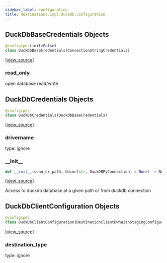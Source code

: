 ```yaml
---
sidebar_label: configuration
title: destinations.impl.duckdb.configuration
---
```


## DuckDbBaseCredentials Objects

```python
@configspec(init=False)
class DuckDbBaseCredentials(ConnectionStringCredentials)
```

[[view_source]](https://github.com/dlt-hub/dlt/blob/9857029af018a582dd24da4070562f58bb7e9fc5/dlt/destinations/impl/duckdb/configuration.py#L27)

### read\_only

open database read/write

## DuckDbCredentials Objects

```python
@configspec
class DuckDbCredentials(DuckDbBaseCredentials)
```

[[view_source]](https://github.com/dlt-hub/dlt/blob/9857029af018a582dd24da4070562f58bb7e9fc5/dlt/destinations/impl/duckdb/configuration.py#L108)

### drivername

type: ignore

### \_\_init\_\_

```python
def __init__(conn_or_path: Union[str, DuckDBPyConnection] = None) -> None
```

[[view_source]](https://github.com/dlt-hub/dlt/blob/9857029af018a582dd24da4070562f58bb7e9fc5/dlt/destinations/impl/duckdb/configuration.py#L210)

Access to duckdb database at a given path or from duckdb connection

## DuckDbClientConfiguration Objects

```python
@configspec
class DuckDbClientConfiguration(DestinationClientDwhWithStagingConfiguration)
```

[[view_source]](https://github.com/dlt-hub/dlt/blob/9857029af018a582dd24da4070562f58bb7e9fc5/dlt/destinations/impl/duckdb/configuration.py#L216)

### destination\_type

type: ignore

